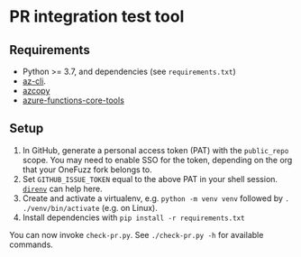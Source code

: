 # PR integration test tool

## Requirements

* Python >= 3.7, and dependencies (see `requirements.txt`)
* [az-cli](https://docs.microsoft.com/en-us/cli/azure/install-azure-cli).
* [azcopy](https://docs.microsoft.com/en-us/azure/storage/common/storage-use-azcopy-v10)
* [azure-functions-core-tools](https://docs.microsoft.com/en-us/azure/azure-functions/functions-run-local?tabs=v3%2Clinux%2Ccsharp%2Cportal%2Cbash%2Ckeda#install-the-azure-functions-core-tools)

## Setup

1. In GitHub, generate a personal access token (PAT) with the `public_repo` scope.
   You may need to enable SSO for the token, depending on the org that your OneFuzz fork belongs to.
1. Set `GITHUB_ISSUE_TOKEN` equal to the above PAT in your shell session.
   [`direnv`](https://direnv.net/) can help here.
1. Create and activate a virtualenv, e.g. `python -m venv venv` followed by `. ./venv/bin/activate` (e.g. on Linux).
1. Install dependencies with `pip install -r requirements.txt`

You can now invoke `check-pr.py`.
See `./check-pr.py -h` for available commands.
